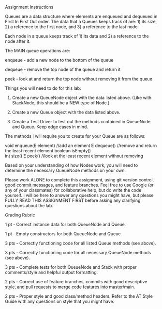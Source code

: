 Assignment Instructions

Queues are a data structure where elements are enqueued and dequeued in First In First Out order. The data that a Queues keeps track of are: 1) its size, 2) a reference to the first node, and 3) a reference to the last node.

Each node in a queue keeps track of 1) its data and 2) a reference to the node after it.

The MAIN queue operations are:

enqueue - add a new node to the bottom of the queue

dequeue - remove the top node of the queue and return it

peek - look at and return the top node without removing it from the queue

Things you will need to do for this lab:

1) Create a new QueueNode object with the data listed above. (Like with StackNode, this should be a NEW type of Node.)

2) Create a new Queue object with the data listed above.

3) Create a Test Driver to test out the methods contained in QueueNode and Queue. Keep edge cases in mind.

The methods I will require you to create for your Queue are as follows:

void enqueue(E element)    //add an element
E dequeue()                //remove and return the least recent element
boolean isEmpty()   
int size()
E peek()                //look at the least recent element without removing

Based on your understanding of how Nodes work, you will need to determine the necessary QueueNode methods on your own.

 

Please work ALONE to complete this assignment, using git version control, good commit messages, and feature branches. Feel free to use Google (or any of your classmates) for collaborative help, but do write the code yourself. I will be here to answer any questions you might have, but please FULLY READ THIS ASSIGNMENT FIRST before asking any clarifying questions about the lab.

 

Grading Rubric

1 pt - Correct instance data for both QueueNode and Queue.

1 pt - Empty constructors for both QueueNode and Queue.

3 pts - Correctly functioning code for all listed Queue methods (see above).

3 pts - Correctly functioning code for all necessary QueueNode methods (see above).

3 pts - Complete tests for both QueueNode and Stack with proper comments/style and helpful output formatting.

2 pts - Correct use of feature branches, commits with good descriptive style, and pull requests to merge code features into master/main.
 
2 pts - Proper style and good class/method headers. Refer to the AT Style Guide with any questions on style that you might have.
